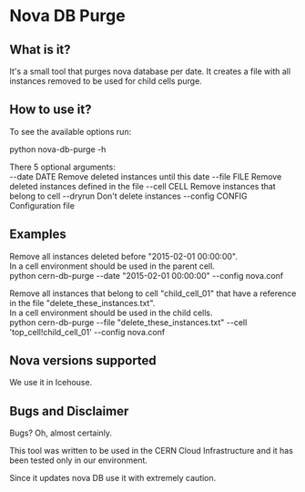 Nova DB Purge
=============

What is it?
-----------
It's a small tool that purges nova database per date.
It creates a file with all instances removed to be used for child cells purge.


How to use it?
--------------
To see the available options run:

python nova-db-purge -h

There 5 optional arguments: <br />
--date DATE      Remove deleted instances until this date
--file FILE      Remove deleted instances defined in the file
--cell CELL      Remove instances that belong to cell
--dryrun         Don't delete instances
--config CONFIG  Configuration file


Examples
--------

Remove all instances deleted before "2015-02-01 00:00:00". <br />
In a cell environment should be used in the parent cell. <br />
python cern-db-purge --date "2015-02-01 00:00:00" --config nova.conf


Remove all instances that belong to cell "child_cell_01" that have a reference in the file "delete_these_instances.txt".  <br />
In a cell environment should be used in the child cells.  <br />
python cern-db-purge --file "delete_these_instances.txt" --cell 'top_cell!child_cell_01' --config nova.conf


Nova versions supported
-----------------------
We use it in Icehouse.


Bugs and Disclaimer
-------------------
Bugs? Oh, almost certainly.

This tool was written to be used in the CERN Cloud Infrastructure and 
it has been tested only in our environment.

Since it updates nova DB use it with extremely caution.
